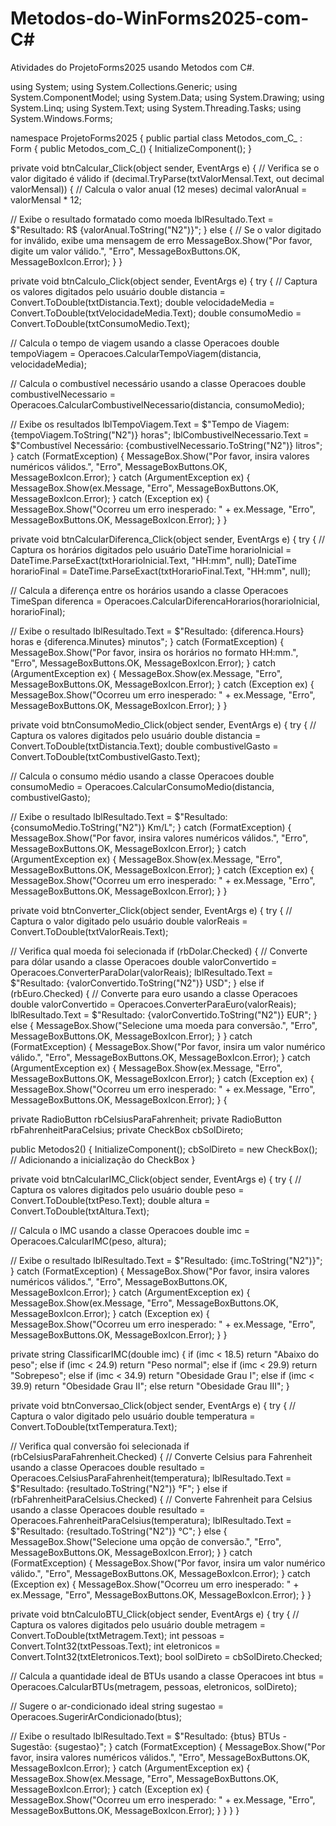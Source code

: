 # Metodos-do-WinForms2025-com-C#
Atividades do ProjetoForms2025 usando Metodos com C#.

using System;
using System.Collections.Generic;
using System.ComponentModel;
using System.Data;
using System.Drawing;
using System.Linq;
using System.Text;
using System.Threading.Tasks;
using System.Windows.Forms;

namespace ProjetoForms2025
{
    public partial class Metodos_com_C_ : Form
    {
        public Metodos_com_C_()
        {
            InitializeComponent();
        }

  private void btnCalcular_Click(object sender, EventArgs e)
        {
            // Verifica se o valor digitado é válido
            if (decimal.TryParse(txtValorMensal.Text, out decimal valorMensal))
            {
                // Calcula o valor anual (12 meses)
                decimal valorAnual = valorMensal * 12;

  // Exibe o resultado formatado como moeda
                lblResultado.Text = $"Resultado: R$ {valorAnual.ToString("N2")}";
            }
            else
            {
                // Se o valor digitado for inválido, exibe uma mensagem de erro
                MessageBox.Show("Por favor, digite um valor válido.", "Erro", 
                    MessageBoxButtons.OK, MessageBoxIcon.Error);
            }
        }

  private void btnCalculo_Click(object sender, EventArgs e)
        {
            try
            {
                // Captura os valores digitados pelo usuário
                double distancia = Convert.ToDouble(txtDistancia.Text);
                double velocidadeMedia = Convert.ToDouble(txtVelocidadeMedia.Text);
                double consumoMedio = Convert.ToDouble(txtConsumoMedio.Text);

  // Calcula o tempo de viagem usando a classe Operacoes
                double tempoViagem = Operacoes.CalcularTempoViagem(distancia, velocidadeMedia);

  // Calcula o combustível necessário usando a classe Operacoes
                double combustivelNecessario = Operacoes.CalcularCombustivelNecessario(distancia, consumoMedio);

  // Exibe os resultados
                lblTempoViagem.Text = $"Tempo de Viagem: {tempoViagem.ToString("N2")} horas";
                lblCombustivelNecessario.Text = $"Combustível Necessário: {combustivelNecessario.ToString("N2")} litros";
            }
            catch (FormatException)
            {
                MessageBox.Show("Por favor, insira valores numéricos válidos.", "Erro", MessageBoxButtons.OK, MessageBoxIcon.Error);
            }
            catch (ArgumentException ex)
            {
                MessageBox.Show(ex.Message, "Erro", MessageBoxButtons.OK, MessageBoxIcon.Error);
            }
            catch (Exception ex)
            {
                MessageBox.Show("Ocorreu um erro inesperado: " + ex.Message, "Erro", MessageBoxButtons.OK, MessageBoxIcon.Error);
            }
        }

  private void btnCalcularDiferenca_Click(object sender, EventArgs e)
        {
            try
            {
                // Captura os horários digitados pelo usuário
                DateTime horarioInicial = DateTime.ParseExact(txtHorarioInicial.Text, "HH:mm", null);
                DateTime horarioFinal = DateTime.ParseExact(txtHorarioFinal.Text, "HH:mm", null);

  // Calcula a diferença entre os horários usando a classe Operacoes
                TimeSpan diferenca = Operacoes.CalcularDiferencaHorarios(horarioInicial, horarioFinal);

  // Exibe o resultado
                lblResultado.Text = $"Resultado: {diferenca.Hours} horas e {diferenca.Minutes} minutos";
            }
            catch (FormatException)
            {
                MessageBox.Show("Por favor, insira os horários no formato HH:mm.", "Erro", MessageBoxButtons.OK, MessageBoxIcon.Error);
            }
            catch (ArgumentException ex)
            {
                MessageBox.Show(ex.Message, "Erro", MessageBoxButtons.OK, MessageBoxIcon.Error);
            }
            catch (Exception ex)
            {
                MessageBox.Show("Ocorreu um erro inesperado: " + ex.Message, "Erro", MessageBoxButtons.OK, MessageBoxIcon.Error);
            }
        }

  private void btnConsumoMedio_Click(object sender, EventArgs e)
        {
            try
            {
                // Captura os valores digitados pelo usuário
                double distancia = Convert.ToDouble(txtDistancia.Text);
                double combustivelGasto = Convert.ToDouble(txtCombustivelGasto.Text);

  // Calcula o consumo médio usando a classe Operacoes
                double consumoMedio = Operacoes.CalcularConsumoMedio(distancia, combustivelGasto);

  // Exibe o resultado
                lblResultado.Text = $"Resultado: {consumoMedio.ToString("N2")} Km/L";
            }
            catch (FormatException)
            {
                MessageBox.Show("Por favor, insira valores numéricos válidos.", "Erro", MessageBoxButtons.OK, MessageBoxIcon.Error);
            }
            catch (ArgumentException ex)
            {
                MessageBox.Show(ex.Message, "Erro", MessageBoxButtons.OK, MessageBoxIcon.Error);
            }
            catch (Exception ex)
            {
                MessageBox.Show("Ocorreu um erro inesperado: " + ex.Message, "Erro", MessageBoxButtons.OK, MessageBoxIcon.Error);
            }
        }

  private void btnConverter_Click(object sender, EventArgs e)
        {
            try
            {
                // Captura o valor digitado pelo usuário
                double valorReais = Convert.ToDouble(txtValorReais.Text);

  // Verifica qual moeda foi selecionada
                if (rbDolar.Checked)
                {
                    // Converte para dólar usando a classe Operacoes
                    double valorConvertido = Operacoes.ConverterParaDolar(valorReais);
                    lblResultado.Text = $"Resultado: {valorConvertido.ToString("N2")} USD";
                }
                else if (rbEuro.Checked)
                {
                    // Converte para euro usando a classe Operacoes
                    double valorConvertido = Operacoes.ConverterParaEuro(valorReais);
                    lblResultado.Text = $"Resultado: {valorConvertido.ToString("N2")} EUR";
                }
                else
                {
                    MessageBox.Show("Selecione uma moeda para conversão.", "Erro", MessageBoxButtons.OK, MessageBoxIcon.Error);
                }
            }
            catch (FormatException)
            {
                MessageBox.Show("Por favor, insira um valor numérico válido.", "Erro", MessageBoxButtons.OK, MessageBoxIcon.Error);
            }
            catch (ArgumentException ex)
            {
                MessageBox.Show(ex.Message, "Erro", MessageBoxButtons.OK, MessageBoxIcon.Error);
            }
            catch (Exception ex)
            {
                MessageBox.Show("Ocorreu um erro inesperado: " + ex.Message, "Erro", MessageBoxButtons.OK, MessageBoxIcon.Error);
            }
{

private RadioButton rbCelsiusParaFahrenheit;
private RadioButton rbFahrenheitParaCelsius;
private CheckBox cbSolDireto;

public Metodos2()
       {
           InitializeComponent();
           cbSolDireto = new CheckBox(); // Adicionando a inicialização do CheckBox
       }

private void btnCalcularIMC_Click(object sender, EventArgs e)
       {
           try
           {
               // Captura os valores digitados pelo usuário
               double peso = Convert.ToDouble(txtPeso.Text);
               double altura = Convert.ToDouble(txtAltura.Text);

// Calcula o IMC usando a classe Operacoes
               double imc = Operacoes.CalcularIMC(peso, altura);

// Exibe o resultado
               lblResultado.Text = $"Resultado: {imc.ToString("N2")}";
           }
           catch (FormatException)
           {
               MessageBox.Show("Por favor, insira valores numéricos válidos.", "Erro", MessageBoxButtons.OK, MessageBoxIcon.Error);
           }
           catch (ArgumentException ex)
           {
               MessageBox.Show(ex.Message, "Erro", MessageBoxButtons.OK, MessageBoxIcon.Error);
           }
           catch (Exception ex)
           {
               MessageBox.Show("Ocorreu um erro inesperado: " + ex.Message, "Erro", MessageBoxButtons.OK, MessageBoxIcon.Error);
           }
       }

private string ClassificarIMC(double imc)
       {
           if (imc < 18.5)
               return "Abaixo do peso";
           else if (imc < 24.9)
               return "Peso normal";
           else if (imc < 29.9)
               return "Sobrepeso";
           else if (imc < 34.9)
               return "Obesidade Grau I";
           else if (imc < 39.9)
               return "Obesidade Grau II";
           else
               return "Obesidade Grau III";
       }

private void btnConversao_Click(object sender, EventArgs e)
       {
           try
           {
               // Captura o valor digitado pelo usuário
               double temperatura = Convert.ToDouble(txtTemperatura.Text);

// Verifica qual conversão foi selecionada
               if (rbCelsiusParaFahrenheit.Checked)
               {
                   // Converte Celsius para Fahrenheit usando a classe Operacoes
                   double resultado = Operacoes.CelsiusParaFahrenheit(temperatura);
                   lblResultado.Text = $"Resultado: {resultado.ToString("N2")} °F";
               }
               else if (rbFahrenheitParaCelsius.Checked)
               {
                   // Converte Fahrenheit para Celsius usando a classe Operacoes
                   double resultado = Operacoes.FahrenheitParaCelsius(temperatura);
                   lblResultado.Text = $"Resultado: {resultado.ToString("N2")} °C";
               }
               else
               {
                   MessageBox.Show("Selecione uma opção de conversão.", "Erro", MessageBoxButtons.OK, MessageBoxIcon.Error);
               }
           }
           catch (FormatException)
           {
               MessageBox.Show("Por favor, insira um valor numérico válido.", "Erro", MessageBoxButtons.OK, MessageBoxIcon.Error);
           }
           catch (Exception ex)
           {
               MessageBox.Show("Ocorreu um erro inesperado: " + ex.Message, "Erro", MessageBoxButtons.OK, MessageBoxIcon.Error);
           }
       }

private void btnCalculoBTU_Click(object sender, EventArgs e)
       {
           try
           {
               // Captura os valores digitados pelo usuário
               double metragem = Convert.ToDouble(txtMetragem.Text);
               int pessoas = Convert.ToInt32(txtPessoas.Text);
               int eletronicos = Convert.ToInt32(txtEletronicos.Text);
               bool solDireto = cbSolDireto.Checked;

// Calcula a quantidade ideal de BTUs usando a classe Operacoes
               int btus = Operacoes.CalcularBTUs(metragem, pessoas, eletronicos, solDireto);

// Sugere o ar-condicionado ideal
               string sugestao = Operacoes.SugerirArCondicionado(btus);

// Exibe o resultado
               lblResultado.Text = $"Resultado: {btus} BTUs - Sugestão: {sugestao}";
           }
           catch (FormatException)
           {
               MessageBox.Show("Por favor, insira valores numéricos válidos.", "Erro", MessageBoxButtons.OK, MessageBoxIcon.Error);
           }
           catch (ArgumentException ex)
           {
               MessageBox.Show(ex.Message, "Erro", MessageBoxButtons.OK, MessageBoxIcon.Error);
           }
           catch (Exception ex)
           {
               MessageBox.Show("Ocorreu um erro inesperado: " + ex.Message, "Erro", MessageBoxButtons.OK, MessageBoxIcon.Error);
           }
       }
   }
}
